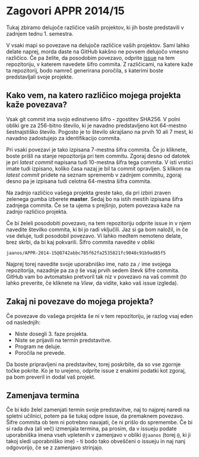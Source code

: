 # Zagovori APPR 2014/15

Tukaj zbiramo delujoče različice vaših projektov, ki jih boste predstavili v zadnjem tednu 1. semestra.

V vsaki mapi so povezave na delujoče različice vaših projektov. Sami lahko delate naprej, morda daste na GitHub kakšno ne povsem delujočo vmesno različico. Če pa želite, da posodobim povezavo, odprite [issue](https://github.com/jaanos/APPR-2014-15-zagovori/issues) na tem repozitoriju, v katerem navedete šifro commita. Z različicami, na katere kaže ta repozitorij, bodo namreč generirana poročila, s katerimi boste predstavljali svoje projekte.

## Kako vem, na katero različico mojega projekta kaže povezava?

Vsak git commit ima svojo edinstveno šifro - zgostitev SHA256. V polni obliki gre za 256-bitno število, ki je navadno predstavljeno kot 64-mestno šestnajstiško število. Pogosto je to število skrajšano na prvih 10 ali 7 mest, ki navadno zadostujejo za identifikacijo commita.

Pri vsaki povezavi je tako izpisana 7-mestna šifra commita. Če jo kliknete, boste prišli na stanje repozitorija pri tem commitu. Zgoraj desno od datotek je pri _latest commit_ napisana tudi 10-mestna šifra tega commita. V isti vrstici imate tudi izpisano, koliko časa nazaj je bil ta commit opravljen. S klikom na _latest commit_ pridete na seznam sprememb v zadnjem commitu, zgoraj desno pa je izpisana tudi celotna 64-mestna šifra commita.

Na zadnjo različico vašega projekta greste tako, da pri izbiri zraven zelenega gumba izberete **master**. Sedaj bo na istih mestih izpisana šifra zadnjega commita. Če se ta ujema s prejšnjo, potem povezava kaže na zadnjo različico projekta. 

Če bi želeli posodobiti povezavo, na tem repozitoriju odprite issue in v njem navedite številko commita, ki bi jo radi vključili. Jaz si ga bom naložil, in če vse deluje, tudi posodobil povezavo. Vi lahko medtem nemoteno delate, brez skrbi, da bi kaj pokvarili. Šifro commita navedite v obliki
```
jaanos/APPR-2014-15@8742abbc785f62fa2535821fc9048c91b9ad85f5
```
Najprej torej navedite svoje uporabniško ime, nato za `/` ime svojega repozitorija, nazadnje pa za `@` še vsaj prvih sedem števk šifre commita. GitHub vam bo avtomatsko pretvoril tak niz v povezavo na vaš commit (to lahko preverite, če kliknete na _View_, da vidite, kako vaš issue izgleda).

## Zakaj ni povezave do mojega projekta?

Če povezave do vašega projekta še ni v tem repozitoriju, je razlog vsaj eden od naslednjih:

- Niste dosegli 3. faze projekta.
- Niste se prijavili na termin predstavitve.
- Program ne deluje.
- Poročila ne prevede.
 
Da boste pripravljeni na predstavitev, torej poskrbite, da so vse zgornje točke pokrite. Ko je to urejeno, odprite issue z enakimi podatki kot zgoraj, pa bom preveril in dodal vaš projekt.

## Zamenjava termina

Če bi kdo želel zamenjati termin svoje predstavitve, naj to najprej naredi na spletni učilnici, potem pa še tukaj odpre issue, da premaknem povezavo. Šifre commita ob tem ni potrebno navajati, če ni prišlo do spremembe. Če bi si rada dva (ali več) izmenjala termina, pa prosim, da v issueju podate uporabniška imena vseh vpletenih v zamenjavo v obliki `@jaanos` (torej `@`, ki ji takoj sledi uporabniško ime) - ti bodo tako obveščeni o issueju in naj nanj odgovorijo, če se z zamenjavo strinjajo.
